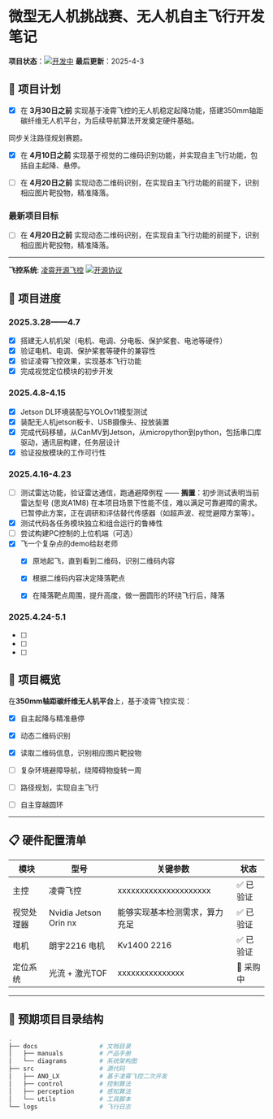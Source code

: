 # 微型无人机挑战赛、无人机自主飞行开发笔记

**项目状态**：[![开发中](https://img.shields.io/badge/status-active-brightgreen)]() 
**最后更新**：2025-4-3


## 🚀 项目计划

- [X] 在 **3月30日之前** 实现基于凌霄飞控的无人机稳定起降功能，搭建350mm轴距碳纤维无人机平台，为后续导航算法开发奠定硬件基础。

同步关注路径规划赛题。

- [X] 在 **4月10日之前** 实现基于视觉的二维码识别功能，并实现自主飞行功能，包括自主起降、悬停。

- [ ] 在 **4月20日之前** 实现动态二维码识别，在实现自主飞行功能的前提下，识别相应图片靶投物，精准降落。

### 最新项目目标

- [ ] 在 **4月20日之前** 实现动态二维码识别，在实现自主飞行功能的前提下，识别相应图片靶投物，精准降落。

---

**飞控系统**: [凌霄开源飞控](https://www.anotc.com/wiki/%E5%8C%BF%E5%90%8D%E4%BA%A7%E5%93%81%E8%B5%84%E6%96%99/%E5%8C%BF%E5%90%8D%E5%85%89%E6%B5%81v3.4) [![开源协议](https://img.shields.io/badge/license-GPLv3-blue)]()

## 📝 项目进度
### 2025.3.28——4.7
- [X] 搭建无人机机架（电机、电调、分电板、保护桨套、电池等硬件）
- [X] 验证电机、电调、保护桨套等硬件的兼容性
- [X] 验证凌霄飞控效果，实现基本飞行功能
- [X] 完成视觉定位模块的初步开发
### 2025.4.8-4.15
- [X] Jetson DL环境装配与YOLOv11模型测试
- [X] 装配无人机jetson板卡、USB摄像头、投放装置
- [X] 完成代码移植，从CanMV到Jetson，从micropython到python，包括串口库驱动，通讯层构建，任务层设计
- [X] 验证投放模块的工作可行性

### 2025.4.16-4.23 
- [ ] 测试雷达功能，验证雷达通信，跑通避障例程 
—— **搁置**：初步测试表明当前雷达型号 (思岚A1M8) 在本项目场景下性能不佳，难以满足可靠避障的需求。已暂停此方案，正在调研和评估替代传感器（如超声波、视觉避障方案等）。
- [x] 测试代码各任务模块独立和组合运行的鲁棒性
- [ ] 尝试构建PC控制的上位机端（可选）
- [x] 飞一个复杂点的demo给赵老师
  - [x] 原地起飞，直到看到二维码，识别二维码内容
  - [x] 根据二维码内容决定降落靶点
  - [x] 在降落靶点周围，提升高度，做一圈圆形的环绕飞行后，降落    


### 2025.4.24-5.1
- [ ] 
- [ ] 
- [ ] 


## 🚀 项目概览
在**350mm轴距碳纤维无人机平台**上，基于凌霄飞控实现：  
- [X] 自主起降与精准悬停  
- [X] 动态二维码识别
- [X] 读取二维码信息，识别相应图片靶投物  
- [ ] 复杂环境避障导航，绕障碍物旋转一周
- [ ] 路径规划，实现自主飞行
- [ ] 自主穿越圆环



---

## 📋 硬件配置清单
| 模块          | 型号                | 关键参数                  | 状态       |
|---------------|---------------------|---------------------------|------------|
| 主控          | 凌霄飞控             | xxxxxxxxxxxxxxxxxxxxx  | ✅ 已验证   |
| 视觉处理器    | Nvidia Jetson Orin nx  |能够实现基本检测需求，算力充足| ✅ 已验证   |
| 电机          | 朗宇2216 电机      | Kv1400 2216      | ✅ 已验证   |
| 定位系统      | 光流 + 激光TOF    | xxxxxxxxxxxxxxx           | 🚚 采购中  |

---

## 📁 预期项目目录结构
```bash
.
├── docs                 # 文档目录
│   ├── manuals          # 产品手册
│   └── diagrams         # 系统架构图
├── src                  # 源代码
│   ├── ANO_LX           # 基于凌霄飞控二次开发
│   ├── control          # 控制算法
│   ├── perception       # 感知算法
│   └── utils            # 工具脚本
└── logs                 # 飞行日志
```